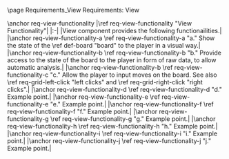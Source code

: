 \page Requirements_View Requirements: View

\anchor req-view-functionality
|\ref req-view-functionality "View Functionality"|
|:-|
|View component provides the following functionailities.|
|\anchor req-view-functionality-a \ref req-view-functionality-a "a." Show the state of the \ref def-board "board" to the player in a visual way.|
|\anchor req-view-functionality-b \ref req-view-functionality-b "b." Provide access to the state of the board to the player in form of raw data, to allow automatic analysis.|
|\anchor req-view-functionality-b \ref req-view-functionality-c "c." Allow the player to input moves on the board. See also \ref req-grid-left-click "left clicks" and \ref req-grid-right-click "right clicks".|
|\anchor req-view-functionality-d \ref req-view-functionality-d "d." Example point.|
|\anchor req-view-functionality-e \ref req-view-functionality-e "e." Example point.|
|\anchor req-view-functionality-f \ref req-view-functionality-f "f." Example point.|
|\anchor req-view-functionality-g \ref req-view-functionality-g "g." Example point.|
|\anchor req-view-functionality-h \ref req-view-functionality-h "h." Example point.|
|\anchor req-view-functionality-i \ref req-view-functionality-i "i." Example point.|
|\anchor req-view-functionality-j \ref req-view-functionality-j "j." Example point.|
